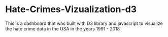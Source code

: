 # Hate-Crimes-Vizualization-d3
This is a dashboard that was built with D3 library and javascript to visualize the hate crime data in the USA in the years 1991 - 2018
